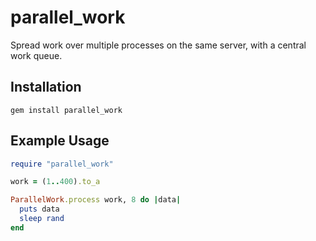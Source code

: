 parallel_work
===========

Spread work over multiple processes on the same server, with a central work queue.

## Installation

    gem install parallel_work

## Example Usage

```ruby
require "parallel_work"

work = (1..400).to_a

ParallelWork.process work, 8 do |data|
  puts data
  sleep rand
end

```